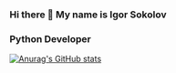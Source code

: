 ### Hi there 👋 My name is Igor Sokolov
### Python Developer

<!--
**igare4eg/igare4eg** is a ✨ _special_ ✨ repository because its `README.md` (this file) appears on your GitHub profile.

Here are some ideas to get you started:

- 🔭 I’m currently working on ...
- 🌱 I’m currently learning ...
- 👯 I’m looking to collaborate on ...
- 🤔 I’m looking for help with ...
- 💬 Ask me about ...
- 📫 How to reach me: ...
- 😄 Pronouns: ...
- ⚡ Fun fact: ...
-->
[![Anurag's GitHub stats](https://github-readme-stats.vercel.app/api?username=igare4eg)](https://github.com/anuraghazra/github-readme-stats)
<!-- <img src="https://camo.githubusercontent.com/5183bab119ab160154254bc78b3cae3d1f55a15712ef185a046920116bc24d31/68747470733a2f2f6769746875622d726561646d652d73746174732e76657263656c2e6170702f6170693f757365726e616d653d48656c6c4d656e446f7326636f756e745f707269766174653d747275652673686f775f69636f6e733d74727565267468656d653d6461726b" alt="Anurag's GitHub stats" data-canonical-src="https://github-readme-stats.vercel.app/api?username=igare4eg&amp;count_private=true&amp;show_icons=true&amp;theme=dark" style="max-width: 100%;"> -->
